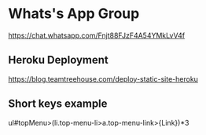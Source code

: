 # Whats's App Group

https://chat.whatsapp.com/Fnjt88FJzF4A54YMkLvV4f

## Heroku Deployment

https://blog.teamtreehouse.com/deploy-static-site-heroku

## Short keys example

ul#topMenu>(li.top-menu-li>a.top-menu-link>{Link})\*3
